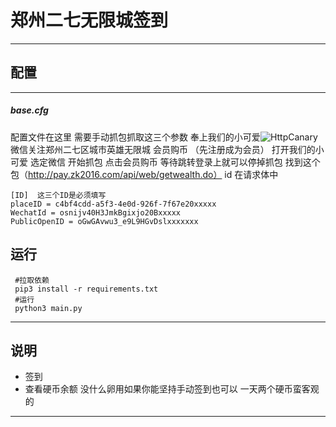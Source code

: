 # 郑州二七无限城签到
---

##  配置  
***

##### base.cfg  
配置文件在这里
需要手动抓包抓取这三个参数
奉上我们的小可爱![HttpCanary](https://huaigou.lanzouw.com/ieL9wtilq8h
)
微信关注郑州二七区城市英雄无限城
会员购币 （先注册成为会员）
打开我们的小可爱 选定微信 开始抓包
点击会员购币
等待跳转登录上就可以停掉抓包
找到这个包（http://pay.zk2016.com/api/web/getwealth.do）
id 在请求体中



    [ID]  这三个ID是必须填写
    placeID = c4bf4cdd-a5f3-4e0d-926f-7f67e20xxxxx
    WechatId = osnijv40H3JmkBgixjo20Bxxxxx
    PublicOpenID = oGwGAvwu3_e9L9HGvDslxxxxxxx  


##  运行

     #拉取依赖
     pip3 install -r requirements.txt
     #运行
     python3 main.py

---

## 说明
- 签到
- 查看硬币余额
没什么卵用如果你能坚持手动签到也可以 一天两个硬币蛮客观的

---
